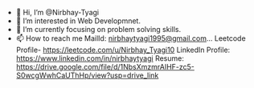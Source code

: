 - 👋 Hi, I’m @Nirbhay-Tyagi
- 👀 I’m interested in Web Developmnet.
- 🌱 I’m currently focusing on problem solving skills.
- 📫 How to reach me 
MailId: nirbhaytyagi1995@gmail.com...
Leetcode Profile- https://leetcode.com/u/Nirbhay_Tyagi10
LinkedIn Profile: https://www.linkedin.com/in/nirbhaytyagi
Resume:
https://drive.google.com/file/d/1NbsXmzmrAIHF-zc5-S0wcgWwhCaUThHp/view?usp=drive_link
<!---
Nirbhay-Tyagi/Nirbhay-Tyagi is a ✨ special ✨ repository because its `README.md` (this file) appears on your GitHub profile.
You can click the Preview link to take a look at your changes.
--->
